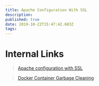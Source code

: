 ```yaml
---
title: Apache Configuration With SSL
description: 
published: true
date: 2019-10-22T15:47:42.603Z
tags: 
---
```


<!-- TITLE: Internal Links -->
# Internal Links
> [Apache configuration with SSL](/apache-configuration-with-ssl)

>[Docker Container Garbage Cleaning](/docker-container-garbage-cleaning)